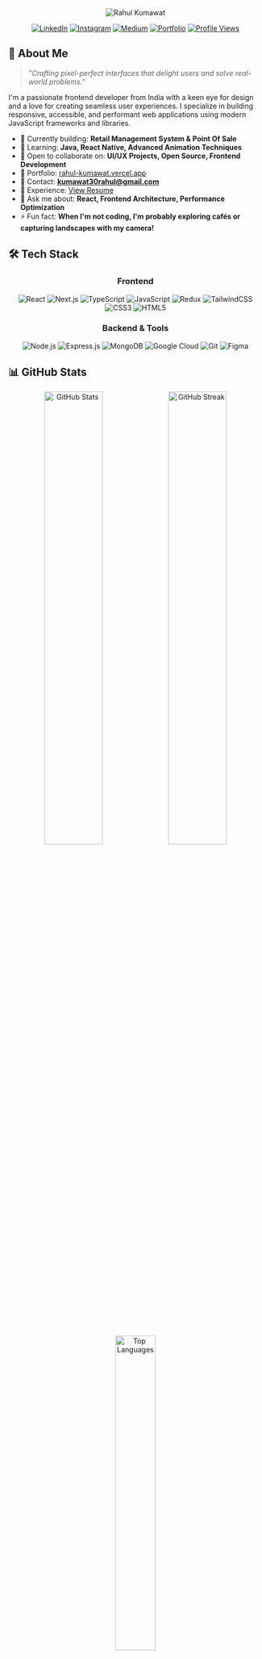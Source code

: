 <div align="center">  
<img src="https://capsule-render.vercel.app/api?type=waving&color=gradient&height=200&section=header&text=Rahul%20Kumawat&fontSize=50&fontAlignY=35&desc=Frontend%20Developer%20|%20React%20|MERN&descAlignY=55&animation=fadeIn" alt="Rahul Kumawat" />

[![LinkedIn](https://img.shields.io/badge/LinkedIn-%230077B5.svg?logo=linkedin&logoColor=white)](https://linkedin.com/in/kumawat30rahul)
[![Instagram](https://img.shields.io/badge/Instagram-%23E4405F.svg?logo=Instagram&logoColor=white)](https://instagram.com/rahulk_30)
[![Medium](https://img.shields.io/badge/Medium-%23000000.svg?logo=Medium&logoColor=white)](https://medium.com/@rahul005kumawat)
[![Portfolio](https://img.shields.io/badge/Portfolio-%23000000.svg?logo=firefox&logoColor=#FF7139)](https://rahul-kumawat.vercel.app/)
[![Profile Views](https://komarev.com/ghpvc/?username=kumawat30rahul&label=Profile%20Views&color=blueviolet&style=flat)](https://github.com/kumawat30rahul)

</div>

## 🚀 About Me

> *"Crafting pixel-perfect interfaces that delight users and solve real-world problems."*

I'm a passionate frontend developer from India with a keen eye for design and a love for creating seamless user experiences. I specialize in building responsive, accessible, and performant web applications using modern JavaScript frameworks and libraries.

- 🔭 Currently building: **Retail Management System & Point Of Sale**
- 🌱 Learning: **Java, React Native, Advanced Animation Techniques**
- 👯 Open to collaborate on: **UI/UX Projects, Open Source, Frontend Development**
- 💼 Portfolio: [rahul-kumawat.vercel.app](https://rahul-kumawat.vercel.app/)
- 📧 Contact: **kumawat30rahul@gmail.com**
- 📄 Experience: [View Resume](https://drive.google.com/file/d/1Anpm0gYts2Xs_IM1cUOdSn7BzfcaJPF-/view?usp=sharing)
- 💬 Ask me about: **React, Frontend Architecture, Performance Optimization**
- ⚡ Fun fact: **When I'm not coding, I'm probably exploring cafés or capturing landscapes with my camera!**

## 🛠️ Tech Stack

<div align="center">

### Frontend
![React](https://img.shields.io/badge/React-%2320232a.svg?style=for-the-badge&logo=react&logoColor=%2361DAFB)
![Next.js](https://img.shields.io/badge/Next.js-%23000000.svg?style=for-the-badge&logo=next.js&logoColor=white)
![TypeScript](https://img.shields.io/badge/TypeScript-%23007ACC.svg?style=for-the-badge&logo=typescript&logoColor=white)
![JavaScript](https://img.shields.io/badge/JavaScript-%23323330.svg?style=for-the-badge&logo=javascript&logoColor=%23F7DF1E)
![Redux](https://img.shields.io/badge/Redux-%23593d88.svg?style=for-the-badge&logo=redux&logoColor=white)
![TailwindCSS](https://img.shields.io/badge/TailwindCSS-%2338B2AC.svg?style=for-the-badge&logo=tailwind-css&logoColor=white)
![CSS3](https://img.shields.io/badge/CSS3-%231572B6.svg?style=for-the-badge&logo=css3&logoColor=white)
![HTML5](https://img.shields.io/badge/HTML5-%23E34F26.svg?style=for-the-badge&logo=html5&logoColor=white)

### Backend & Tools
![Node.js](https://img.shields.io/badge/Node.js-6DA55F?style=for-the-badge&logo=node.js&logoColor=white)
![Express.js](https://img.shields.io/badge/Express.js-%23404d59.svg?style=for-the-badge&logo=express&logoColor=%2361DAFB)
![MongoDB](https://img.shields.io/badge/MongoDB-%234ea94b.svg?style=for-the-badge&logo=mongodb&logoColor=white)
![Google Cloud](https://img.shields.io/badge/Google%20Cloud-%234285F4.svg?style=for-the-badge&logo=google-cloud&logoColor=white)
![Git](https://img.shields.io/badge/Git-%23F05033.svg?style=for-the-badge&logo=git&logoColor=white)
![Figma](https://img.shields.io/badge/Figma-%23F24E1E.svg?style=for-the-badge&logo=figma&logoColor=white)

</div>

## 📊 GitHub Stats

<div align="center">
  <img src="https://github-readme-stats.vercel.app/api?username=kumawat30rahul&theme=radical&hide_border=false&include_all_commits=true&count_private=true" alt="GitHub Stats" width="48%" />
  <img src="https://github-readme-streak-stats.herokuapp.com/?user=kumawat30rahul&theme=radical&hide_border=false" alt="GitHub Streak" width="48%" />
</div>

<div align="center">
  <img src="https://github-readme-stats.vercel.app/api/top-langs/?username=kumawat30rahul&theme=radical&hide_border=false&include_all_commits=true&count_private=true&layout=compact" alt="Top Languages" width="40%" />
</div>

## 🏆 GitHub Trophies
<div align="center">
  
![](https://github-profile-trophy.vercel.app/?username=kumawat30rahul&theme=radical&no-frame=false&no-bg=true&margin-w=4)

</div>

## 💻 Featured Projects

<div align="center">

[![Retail Management System](https://github-readme-stats.vercel.app/api/pin/?username=kumawat30rahul&repo=retail-management-system&theme=radical)](https://github.com/kumawat30rahul/retail-management-system)
[![Portfolio Website](https://github-readme-stats.vercel.app/api/pin/?username=kumawat30rahul&repo=portfolio&theme=radical)](https://github.com/kumawat30rahul/portfolio)

</div>


## 🎯 What I'm Working On

- 📱 Expanding my skills in mobile development with React Native
- 🧩 Building reusable component libraries for faster development
- 🌐 Exploring server-side rendering and static site generation techniques
- 🔍 Diving deeper into web accessibility and performance optimization

---

<div align="center">
  
### 💡 "Good code is its own best documentation." 💡

**Thanks for visiting my profile! Let's connect and build something amazing together.**

</div>
